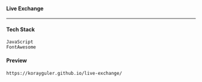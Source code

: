 #### Live Exchange

<hr>

#### Tech Stack

```
JavaScript
FontAwesome
```

#### Preview

```
https://korayguler.github.io/live-exchange/
```

